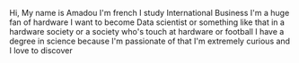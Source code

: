 Hi, 
My name is Amadou
I'm french
I study International Business
I'm a huge fan of hardware
I want to become Data scientist or something like that in a hardware society or a society who's touch at hardware or football
I have a degree in science because I'm passionate of that
I'm extremely curious and I love to discover
